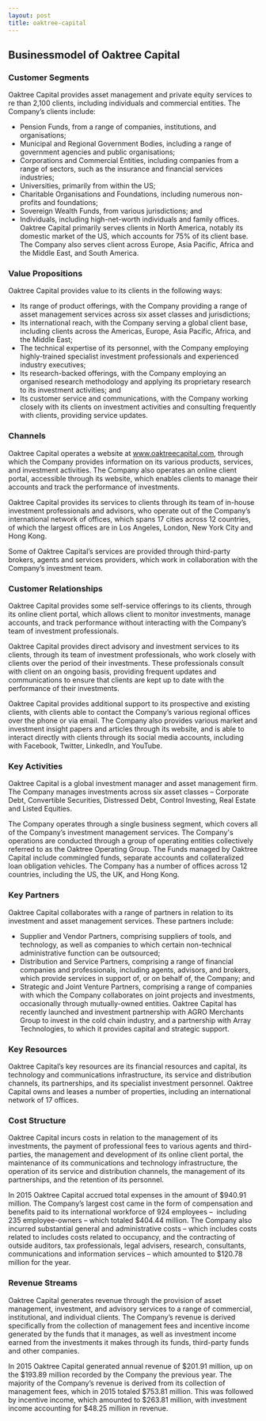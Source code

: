 ```yaml
---
layout: post
title: oaktree-capital
---
```


Businessmodel of Oaktree Capital
---------------------------------

### Customer Segments

Oaktree Capital provides asset management and private equity services to re than 2,100 clients, including individuals and commercial entities. The Company’s clients include:

 * Pension Funds, from a range of companies, institutions, and organisations;
* Municipal and Regional Government Bodies, including a range of government agencies and public organisations;
* Corporations and Commercial Entities, including companies from a range of sectors, such as the insurance and financial services industries;
* Universities, primarily from within the US;
* Charitable Organisations and Foundations, including numerous non-profits and foundations;
* Sovereign Wealth Funds, from various jurisdictions; and
* Individuals, including high-net-worth individuals and family offices.
 Oaktree Capital primarily serves clients in North America, notably its domestic market of the US, which accounts for 75% of its client base. The Company also serves client across Europe, Asia Pacific, Africa and the Middle East, and South America.

### Value Propositions

Oaktree Capital provides value to its clients in the following ways:

 * Its range of product offerings, with the Company providing a range of asset management services across six asset classes and jurisdictions;
* Its international reach, with the Company serving a global client base, including clients across the Americas, Europe, Asia Pacific, Africa, and the Middle East;
* The technical expertise of its personnel, with the Company employing highly-trained specialist investment professionals and experienced industry executives;
* Its research-backed offerings, with the Company employing an organised research methodology and applying its proprietary research to its investment activities; and
* Its customer service and communications, with the Company working closely with its clients on investment activities and consulting frequently with clients, providing service updates.
 ### Channels

Oaktree Capital operates a website at www.oaktreecapital.com, through which the Company provides information on its various products, services, and investment activities. The Company also operates an online client portal, accessible through its website, which enables clients to manage their accounts and track the performance of investments.

Oaktree Capital provides its services to clients through its team of in-house investment professionals and advisors, who operate out of the Company’s international network of offices, which spans 17 cities across 12 countries, of which the largest offices are in Los Angeles, London, New York City and Hong Kong.

Some of Oaktree Capital’s services are provided through third-party brokers, agents and services providers, which work in collaboration with the Company’s investment team.

### Customer Relationships

Oaktree Capital provides some self-service offerings to its clients, through its online client portal, which allows client to monitor investments, manage accounts, and track performance without interacting with the Company’s team of investment professionals.

Oaktree Capital provides direct advisory and investment services to its clients, through its team of investment professionals, who work closely with clients over the period of their investments. These professionals consult with client on an ongoing basis, providing frequent updates and communications to ensure that clients are kept up to date with the performance of their investments.

Oaktree Capital provides additional support to its prospective and existing clients, with clients able to contact the Company’s various regional offices over the phone or via email. The Company also provides various market and investment insight papers and articles through its website, and is able to interact directly with clients through its social media accounts, including with Facebook, Twitter, LinkedIn, and YouTube.

### Key Activities

Oaktree Capital is a global investment manager and asset management firm. The Company manages investments across six asset classes – Corporate Debt, Convertible Securities, Distressed Debt, Control Investing, Real Estate and Listed Equities.

The Company operates through a single business segment, which covers all of the Company’s investment management services. The Company's operations are conducted through a group of operating entities collectively referred to as the Oaktree Operating Group. The Funds managed by Oaktree Capital include commingled funds, separate accounts and collateralized loan obligation vehicles. The Company has a number of offices across 12 countries, including the US, the UK, and Hong Kong.

### Key Partners

Oaktree Capital collaborates with a range of partners in relation to its investment and asset management services. These partners include:

 * Supplier and Vendor Partners, comprising suppliers of tools, and technology, as well as companies to which certain non-technical administrative function can be outsourced;
* Distribution and Service Partners, comprising a range of financial companies and professionals, including agents, advisors, and brokers, which provide services in support of, or on behalf of, the Company; and
* Strategic and Joint Venture Partners, comprising a range of companies with which the Company collaborates on joint projects and investments, occasionally through mutually-owned entities.
 Oaktree Capital has recently launched and investment partnership with AGRO Merchants Group to invest in the cold chain industry, and a partnership with Array Technologies, to which it provides capital and strategic support.

### Key Resources

Oaktree Capital’s key resources are its financial resources and capital, its technology and communications infrastructure, its service and distribution channels, its partnerships, and its specialist investment personnel. Oaktree Capital owns and leases a number of properties, including an international network of 17 offices.

### Cost Structure

Oaktree Capital incurs costs in relation to the management of its investments, the payment of professional fees to various agents and third-parties, the management and development of its online client portal, the maintenance of its communications and technology infrastructure, the operation of its service and distribution channels, the management of its partnerships, and the retention of its personnel.

In 2015 Oaktree Capital accrued total expenses in the amount of $940.91 million. The Company’s largest cost came in the form of compensation and benefits paid to its international workforce of 924 employees –  including 235 employee-owners – which totaled $404.44 million. The Company also incurred substantial general and administrative costs – which includes costs related to includes costs related to occupancy, and the contracting of outside auditors, tax professionals, legal advisers, research, consultants, communications and information services – which amounted to $120.78 million for the year.

### Revenue Streams

Oaktree Capital generates revenue through the provision of asset management, investment, and advisory services to a range of commercial, institutional, and individual clients. The Company’s revenue is derived specifically from the collection of management fees and incentive income generated by the funds that it manages, as well as investment income earned from the investments it makes through its funds, third-party funds and other companies.

In 2015 Oaktree Capital generated annual revenue of $201.91 million, up on the $193.89 million recorded by the Company the previous year. The majority of the Company’s revenue is derived from its collection of management fees, which in 2015 totaled $753.81 million. This was followed by incentive income, which amounted to $263.81 million, with investment income accounting for $48.25 million in revenue.
